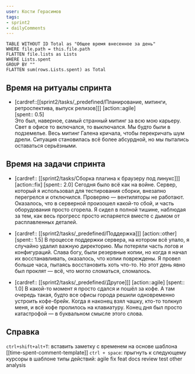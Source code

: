 ```yaml
---
user: Кости Герасимов
tags:
- sprint2
- dailyComments
---
```




```dataview 
TABLE WITHOUT ID Total as "Общее время внесенное за день"
WHERE file.path = this.file.path 
FLATTEN file.lists as Lists
WHERE Lists.spent
GROUP BY ""
FLATTEN sum(rows.Lists.spent) as Total
```

## Время на ритуалы спринта

* [cardref::[[sprint2/tasks/_predefined/Планирование, митинги, ретроспектива, выпуск релизов]]]
  [action::agile]  
  [spent:: 0.5]  
  Это был, наверное, самый странный митинг за всю мою карьеру. Свет в офисе то включался, то выключался. Мы будто были в подземелье. Весь митинг Галена кричала, чтобы перекричать шум дрели. Ситуация становилась всё более абсурдной, но мы пытались оставаться серьёзными.

## Время на задачи спринта

* [cardref:: [[sprint2/tasks/Сборка плагина к браузеру под линукс]]]
  [action::fix]
  [spent:: 2.0]
  Сегодня было всё как на войне. Сервер, который я использовал для тестирования сборки, внезапно перегрелся и отключился. Проверяю — вентиляторы не работают. Оказалось, что в серверной произошел какой-то сбой, и часть оборудования просто сгорела. Я сидел в полной тишине, наблюдая за тем, как весь прогресс просто испаряется вместе с дымом от расплавленных деталей.

* [cardref:: [[sprint2/tasks/_predefined/Поддержка]]]
  [action::other]
  [spent:: 1.5]
  В процессе поддержки сервера, на котором всё упало, я случайно удалил важную директорию. Мы потеряли часть логов и конфигураций. Слава богу, были резервные копии, но когда я начал их восстанавливать, оказалось, что копии повреждены. Я провел больше часа, пытаясь восстановить хоть что-то. Но этот день явно был проклят — всё, что могло сломаться, сломалось.

* [cardref:: [[sprint2/tasks/_predefined/Другое]]]
  [action::agile]
  [spent:: 1.0]
  В какой-то момент я просто сдался и пошёл за кофе. А там очередь такая, будто все офисы города решили одновременно устроить кофе-брейк. Когда я наконец взял чашку, кто-то толкнул меня, и всё кофе пролилось на клавиатуру. Конец дня был просто катастрофой — в буквальном смысле этого слова.

## Справка

`ctrl+shift+alt+T`:
	вставить заметку с временем на основе шаблона [[time-spent-comment-template]] 
`ctrl + space`:
	прыгнуть к следующему курсоры в шаблоне
типы действий:
	agile
	fix
	feat
	docs
	review
	test
	other
	analysis


